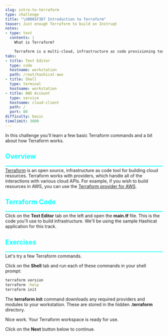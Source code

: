 ```yaml
---
slug: intro-to-terraform
type: challenge
title: "\U0001F3D7️ Introduction to Terraform"
teaser: Just enough Terraform to build on Instruqt
notes:
- type: text
  contents: |
    What is Terraform?

    Terraform is a multi-cloud, infrastructure as code provisioning tool. You can use Terraform to build nearly any type of cloud resource or configuration.
tabs:
- title: Text Editor
  type: code
  hostname: workstation
  path: /root/hashicat-aws
- title: Shell
  type: terminal
  hostname: workstation
- title: AWS Account
  type: service
  hostname: cloud-client
  path: /
  port: 80
difficulty: basic
timelimit: 3600
---
```

<style type="text/css" rel="stylesheet">
hr.cyan { background-color: cyan; color: cyan; height: 2px; margin-bottom: -10px; }
h2.cyan { color: cyan; }
</style>In this challenge you'll learn a few basic Terraform commands and a bit about how Terraform works.

<h2 class="cyan">Overview</h2>
<hr class="cyan">

[Terraform](https://terraform.io) is an open source, infrastructure as code tool for building cloud resources. Terraform works with providers, which handle all of the interactions with various cloud APIs. For example, if you wish to build resources in AWS, you can use the [Terraform provider for AWS](https://registry.terraform.io/providers/hashicorp/aws/latest/docs).

<h2 class="cyan">Terraform Code</h2>
<hr class="cyan">

Click on the **Text Editor** tab on the left and open the **main.tf** file. This is the code you'll use to build infrastructure. We'll be using the sample Hashicat application for this track.

<h2 class="cyan">Exercises</h2>
<hr class="cyan">

Let's try a few Terraform commands.

Click on the **Shell** tab and run each of these commands in your shell prompt:

```bash
terraform version
terraform -help
terraform init
```

The **terraform init** command downloads any required providers and modules to your workstation. These are stored in the hidden **.terraform** directory.

Nice work. Your Terraform workspace is ready for use.

Click on the **Next** button below to continue.